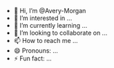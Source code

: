 - 👋 Hi, I’m @Avery-Morgan
- 👀 I’m interested in ...
- 🌱 I’m currently learning ...
- 💞️ I’m looking to collaborate on ...
- 📫 How to reach me ...
- 😄 Pronouns: ...
- ⚡ Fun fact: ...

<!---
Avery-Morgan/Avery-Morgan is a ✨ special ✨ repository because its `README.md` (this file) appears on your GitHub profile.
You can click the Preview link to take a look at your changes.
--->
